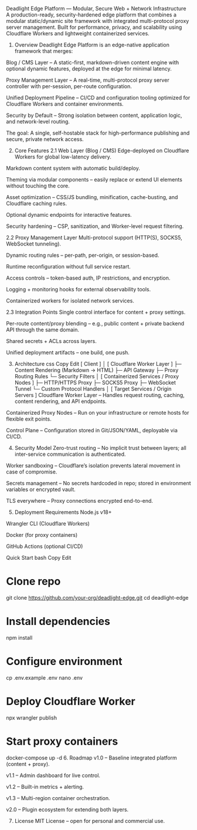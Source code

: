 Deadlight Edge Platform — Modular, Secure Web + Network Infrastructure
A production-ready, security-hardened edge platform that combines a modular static/dynamic site framework with integrated multi-protocol proxy server management. Built for performance, privacy, and scalability using Cloudflare Workers and lightweight containerized services.

1. Overview
Deadlight Edge Platform is an edge-native application framework that merges:

Blog / CMS Layer – A static-first, markdown-driven content engine with optional dynamic features, deployed at the edge for minimal latency.

Proxy Management Layer – A real-time, multi-protocol proxy server controller with per-session, per-route configuration.

Unified Deployment Pipeline – CI/CD and configuration tooling optimized for Cloudflare Workers and container environments.

Security by Default – Strong isolation between content, application logic, and network-level routing.

The goal: A single, self-hostable stack for high-performance publishing and secure, private network access.

2. Core Features
2.1 Web Layer (Blog / CMS)
Edge-deployed on Cloudflare Workers for global low-latency delivery.

Markdown content system with automatic build/deploy.

Theming via modular components – easily replace or extend UI elements without touching the core.

Asset optimization – CSS/JS bundling, minification, cache-busting, and Cloudflare caching rules.

Optional dynamic endpoints for interactive features.

Security hardening – CSP, sanitization, and Worker-level request filtering.

2.2 Proxy Management Layer
Multi-protocol support (HTTP(S), SOCKS5, WebSocket tunneling).

Dynamic routing rules – per-path, per-origin, or session-based.

Runtime reconfiguration without full service restart.

Access controls – token-based auth, IP restrictions, and encryption.

Logging + monitoring hooks for external observability tools.

Containerized workers for isolated network services.

2.3 Integration Points
Single control interface for content + proxy settings.

Per-route content/proxy blending – e.g., public content + private backend API through the same domain.

Shared secrets + ACLs across layers.

Unified deployment artifacts – one build, one push.

3. Architecture
css
Copy
Edit
[ Client ] 
   │
[ Cloudflare Worker Layer ]
   ├─ Content Rendering (Markdown → HTML)
   ├─ API Gateway
   ├─ Proxy Routing Rules
   └─ Security Filters
       │
[ Containerized Services / Proxy Nodes ]
   ├─ HTTP/HTTPS Proxy
   ├─ SOCKS5 Proxy
   ├─ WebSocket Tunnel
   └─ Custom Protocol Handlers
       │
[ Target Services / Origin Servers ]
Cloudflare Worker Layer – Handles request routing, caching, content rendering, and API endpoints.

Containerized Proxy Nodes – Run on your infrastructure or remote hosts for flexible exit points.

Control Plane – Configuration stored in Git/JSON/YAML, deployable via CI/CD.

4. Security Model
Zero-trust routing – No implicit trust between layers; all inter-service communication is authenticated.

Worker sandboxing – Cloudflare’s isolation prevents lateral movement in case of compromise.

Secrets management – No secrets hardcoded in repo; stored in environment variables or encrypted vault.

TLS everywhere – Proxy connections encrypted end-to-end.

5. Deployment
Requirements
Node.js v18+

Wrangler CLI (Cloudflare Workers)

Docker (for proxy containers)

GitHub Actions (optional CI/CD)

Quick Start
bash
Copy
Edit
# Clone repo
git clone https://github.com/your-org/deadlight-edge.git
cd deadlight-edge

# Install dependencies
npm install

# Configure environment
cp .env.example .env
nano .env

# Deploy Cloudflare Worker
npx wrangler publish

# Start proxy containers
docker-compose up -d
6. Roadmap
v1.0 – Baseline integrated platform (content + proxy).

v1.1 – Admin dashboard for live control.

v1.2 – Built-in metrics + alerting.

v1.3 – Multi-region container orchestration.

v2.0 – Plugin ecosystem for extending both layers.

7. License
MIT License – open for personal and commercial use.
